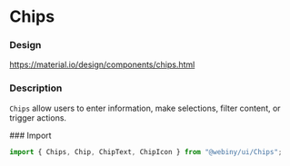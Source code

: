 # Chips

### Design

<a href="https://material.io/design/components/chips.html" target="_blank">https://material.io/design/components/chips.html</a>

### Description

`Chips` allow users to enter information, make selections, filter content, or trigger actions.

### Import

```js
import { Chips, Chip, ChipText, ChipIcon } from "@webiny/ui/Chips";
```
